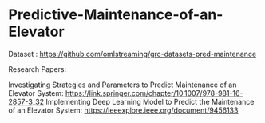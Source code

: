 # Predictive-Maintenance-of-an-Elevator

Dataset : https://github.com/omlstreaming/grc-datasets-pred-maintenance 

Research Papers:

Investigating Strategies and Parameters to Predict Maintenance of an Elevator System: https://link.springer.com/chapter/10.1007/978-981-16-2857-3_32
Implementing Deep Learning Model to Predict the Maintenance of an Elevator System: https://ieeexplore.ieee.org/document/9456133
